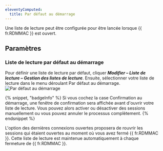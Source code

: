 ```yaml
---
eleventyComputed:
  title: Par défaut au démarrage
---
```

Une liste de lecture peut être configurée pour être lancée lorsque {{ fr.RDMMAC }} est ouvert.

## Paramètres

### Liste de lecture par défaut au démarrage

Pour définir une liste de lecture par défaut, cliquer ***Modifier – Liste de lecture – Gestion des listes de lecture***. Ensuite, sélectionner votre liste de lecture dans le menu déroulant Par défaut au démarrage.
![Par défaut au démarrage](https://cdnweb.devolutions.net/docs/docs_en_rdm_mac_clip10124.png)

{% snippet, "badgeInfo" %}
Si vous cochez la case Confirmation au démarrage, une fenêtre de confirmation sera affichée avant d'ouvrir votre liste de lecture. Vous pouvez alors activer ou désactiver des sessions manuellement ou vous pouvez annuler le processus complètement.
{% endsnippet %}

L'option des dernières connexions ouvertes proposera de rouvrir les sessions qui étaient ouvertes au moment où vous avez fermé {{ fr.RDMMAC }}. Cette liste de lecture est maintenue automatiquement à chaque fermeture de {{ fr.RDMMAC }}.
